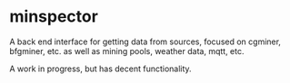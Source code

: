 # minspector
A back end interface for getting data from sources, focused on cgminer, bfgminer, etc. as well as mining pools, weather data, mqtt, etc.

A work in progress, but has decent functionality.
